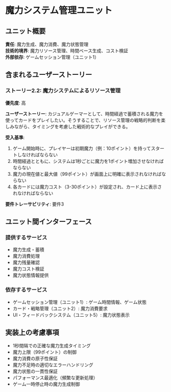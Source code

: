 # 魔力システム管理ユニット

## ユニット概要

**責任**: 魔力生成、魔力消費、魔力状態管理  
**技術的境界**: 魔力リソース管理、時間ベース生成、コスト検証  
**外部依存**: ゲームセッション管理（ユニット1）

## 含まれるユーザーストーリー

### ストーリー2.2: 魔力システムによるリソース管理
**優先度**: 高

**ユーザーストーリー**: カジュアルゲーマーとして、時間経過で蓄積される魔力を使ってカードをプレイしたい。そうすることで、リソース管理の戦略的判断を楽しみながら、タイミングを考慮した戦術的なプレイができる。

**受入基準**:
1. ゲーム開始時に、プレイヤーは初期魔力（例：10ポイント）を持ってスタートしなければならない
2. 時間経過とともに、システムは1秒ごとに魔力を1ポイント増加させなければならない
3. 魔力の現在値と最大値（99ポイント）が画面上に明確に表示されなければならない
4. 各カードには魔力コスト（3-30ポイント）が設定され、カード上に表示されなければならない

**要件トレーサビリティ**: 要件3

## ユニット間インターフェース

### 提供するサービス
- 魔力生成・蓄積
- 魔力消費処理
- 魔力残量確認
- 魔力コスト検証
- 魔力状態情報提供

### 依存するサービス
- ゲームセッション管理（ユニット1）: ゲーム時間情報、ゲーム状態
- カード・戦略管理（ユニット2）: 魔力消費要求
- UI・フィードバックシステム（ユニット5）: 魔力状態表示

## 実装上の考慮事項

- 1秒間隔での正確な魔力生成タイミング
- 魔力上限（99ポイント）の制御
- 魔力消費の原子性保証
- 魔力不足時の適切なエラーハンドリング
- 魔力状態の一貫性保証
- パフォーマンス最適化（頻繁な更新処理）
- ゲーム一時停止時の魔力生成制御